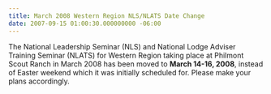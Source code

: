 ```yaml
---
title: March 2008 Western Region NLS/NLATS Date Change
date: 2007-09-15 01:00:30.000000000 -06:00
---
```

The National Leadership Seminar (NLS) and National Lodge Adviser Training Seminar (NLATS) for Western Region taking place at Philmont Scout Ranch in March 2008 has been moved to <b>March 14-16, 2008</b>, instead of Easter weekend which it was initially scheduled for. Please make your plans accordingly.
